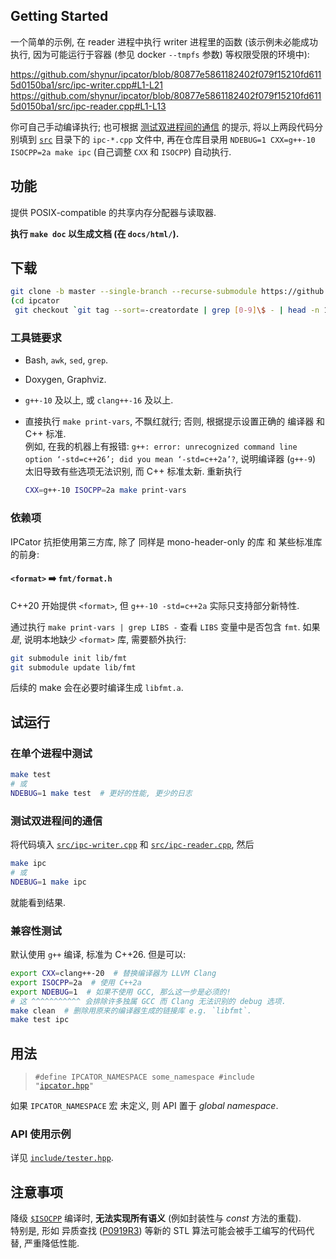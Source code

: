 ## Getting Started

一个简单的示例, 在 reader 进程中执行 writer 进程里的函数
(该示例未必能成功执行, 因为可能运行于容器 (参见 docker `--tmpfs` 参数) 等权限受限的环境中):

<https://github.com/shynur/ipcator/blob/80877e5861182402f079f15210fd6115d0150ba1/src/ipc-writer.cpp#L1-L21>
<https://github.com/shynur/ipcator/blob/80877e5861182402f079f15210fd6115d0150ba1/src/ipc-reader.cpp#L1-L13>

你可自己手动编译执行; 也可根据 [测试双进程间的通信](#测试双进程间的通信) 的提示,
将以上两段代码分别填到 [`src`](./src/) 目录下的 `ipc-*.cpp` 文件中,
再在仓库目录用 `NDEBUG=1 CXX=g++-10 ISOCPP=2a make ipc` (自己调整 `CXX` 和 `ISOCPP`) 自动执行.

## 功能

提供 POSIX-compatible 的共享内存分配器与读取器.

**执行 `make doc` 以生成文档 (在 `docs/html/`).**

## 下载

```bash
git clone -b master --single-branch --recurse-submodule https://github.com/shynur/ipcator.git
(cd ipcator
 git checkout `git tag --sort=-creatordate | grep [0-9]\$ - | head -n 1`)
```

### 工具链要求

- Bash, `awk`, `sed`, `grep`.

- Doxygen, Graphviz.

- `g++-10` 及以上, 或 `clang++-16` 及以上.

- 直接执行 `make print-vars`, 不飘红就行; 否则, 根据提示设置正确的 编译器 和 C++ 标准.  <br />
  例如, 在我的机器上有报错: `g++: error: unrecognized command line option ‘-std=c++26’; did you mean ‘-std=c++2a’?`,
  说明编译器 (`g++-9`) 太旧导致有些选项无法识别, 而 C++ 标准太新.  重新执行

  ```bash
  CXX=g++-10 ISOCPP=2a make print-vars
  ```

### 依赖项

IPCator 抗拒使用第三方库,
除了 同样是 mono-header-only 的库 和 某些标准库的前身:

#### `<format>` ➡️ `fmt/format.h`

C++20 开始提供 `<format>`, 但 `g++-10 -std=c++2a` 实际只支持部分新特性.

通过执行 `make print-vars | grep LIBS -` 查看 `LIBS` 变量中是否包含 `fmt`.
如果*是*, 说明本地缺少 `<format>` 库, 需要额外执行:

```bash
git submodule init lib/fmt
git submodule update lib/fmt
```

后续的 make 会在必要时编译生成 `libfmt.a`.

## 试运行

### 在单个进程中测试

```bash
make test
# 或
NDEBUG=1 make test  # 更好的性能, 更少的日志
```

### 测试双进程间的通信

将代码填入 [`src/ipc-writer.cpp`](./src/ipc-writer.cpp)
和 [`src/ipc-reader.cpp`](./src/ipc-reader.cpp), 然后

```bash
make ipc
# 或
NDEBUG=1 make ipc
```

就能看到结果.

### 兼容性测试

默认使用 `g++` 编译, 标准为 C++26.
但是可以:

```bash
export CXX=clang++-20  # 替换编译器为 LLVM Clang
export ISOCPP=2a  # 使用 C++2a
export NDEBUG=1  # 如果不使用 GCC, 那么这一步是必须的!
# 这 ^^^^^^^^^^^ 会排除许多独属 GCC 而 Clang 无法识别的 debug 选项.
make clean  # 删除用原来的编译器生成的链接库 e.g. `libfmt`.
make test ipc
```

## 用法

> <code>#define IPCATOR_NAMESPACE some_namespace
> #include "<a href="./include/ipcator.hpp">ipcator.hpp</a>"</code>

如果 `IPCATOR_NAMESPACE` 宏 未定义, 则 API 置于 *global namespace*.

### API 使用示例

详见 [`include/tester.hpp`](./include/tester.hpp).

## 注意事项

降级 [`$ISOCPP`](###### "-std=c++$ISOCPP") 编译时, **无法实现所有语义** (例如封装性与 *const* 方法的重载).  <br />
特别是, 形如 异质查找 ([P0919R3](https://www.open-std.org/jtc1/sc22/wg21/docs/papers/2018/p0919r3.html)) 等新的 STL 算法可能会被手工编写的代码代替, 严重降低性能.
